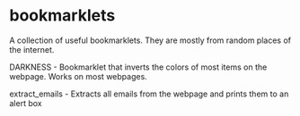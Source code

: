 # bookmarklets
A collection of useful bookmarklets. They are mostly from random places of the internet.

DARKNESS - Bookmarklet that inverts the colors of most items on the webpage. Works on most webpages.

extract_emails - Extracts all emails from the webpage and prints them to an alert box
